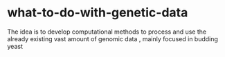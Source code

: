 # what-to-do-with-genetic-data
The idea is to develop computational methods to process and use the already existing vast amount of genomic data , mainly focused in budding yeast
